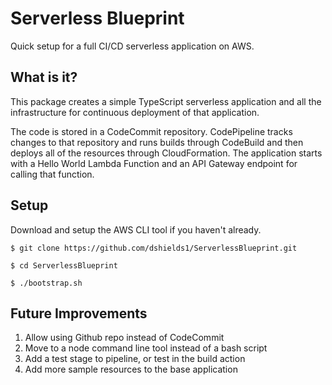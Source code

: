 # Serverless Blueprint
Quick setup for a full CI/CD serverless application on AWS.

## What is it?

This package creates a simple TypeScript serverless application and all the infrastructure for continuous deployment of that application.

The code is stored in a CodeCommit repository. CodePipeline tracks changes to that repository and runs builds through CodeBuild and then deploys all of the resources through CloudFormation. The application starts with a Hello World Lambda Function and an API Gateway endpoint for calling that function. 


## Setup
Download and setup the AWS CLI tool if you haven't already.

`$ git clone https://github.com/dshields1/ServerlessBlueprint.git`

`$ cd ServerlessBlueprint`

`$ ./bootstrap.sh`


## Future Improvements

1. Allow using Github repo instead of CodeCommit
1. Move to a node command line tool instead of a bash script
1. Add a test stage to pipeline, or test in the build action
1. Add more sample resources to the base application
